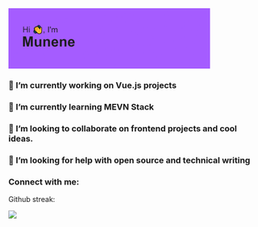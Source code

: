 
<img align="center" alt="Coding" width="400" src="header.png">

<!--
**munene-m/munene-m** is a ✨ _special_ ✨ repository because its `README.md` (this file) appears on your GitHub profile.
-->

### 🔭 I’m currently working on Vue.js projects
### 🌱 I’m currently learning MEVN Stack
### 👯 I’m looking to collaborate on frontend projects and cool ideas.
### 🤔 I’m looking for help with open source and technical writing
<h3 align="left">Connect with me:</h3>
<p align="left">
</p>
<p>Github streak:</p>
<a href="https://git.io/streak-stats"><img src="https://streak-stats.demolab.com?user=munene-m">

